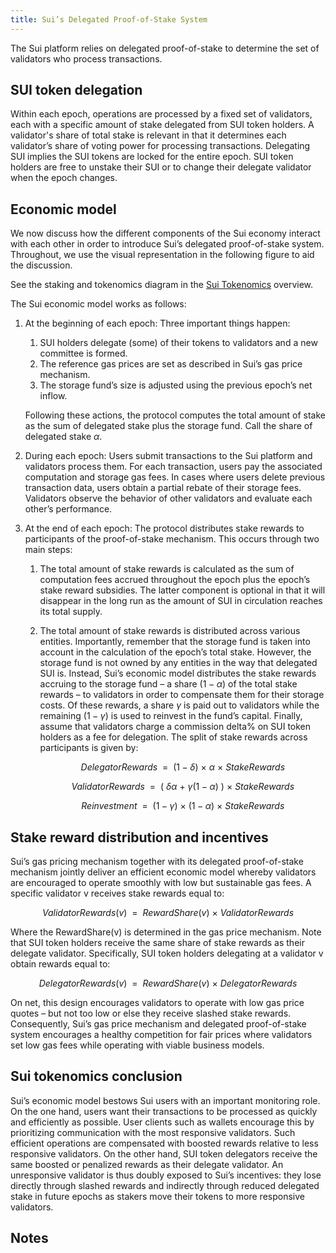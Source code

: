 ```yaml
---
title: Sui’s Delegated Proof-of-Stake System
---
```


The Sui platform relies on delegated proof-of-stake to determine the set of validators who process transactions. 

## SUI token delegation

Within each epoch, operations are processed by a fixed set of validators, each with a specific amount of stake delegated from SUI token holders. A validator's share of total stake is relevant in that it determines each validator’s share of voting power for processing transactions. Delegating SUI implies the SUI tokens are locked for the entire epoch. SUI token holders are free to unstake their SUI or to change their delegate validator when the epoch changes.

## Economic model

We now discuss how the different components of the Sui economy interact with each other in order to introduce Sui’s delegated proof-of-stake system. Throughout, we use the visual representation in the following figure to aid the discussion. 

See the staking and tokenomics diagram in the [Sui Tokenomics](index.md) overview.

The Sui economic model works as follows:

1. At the beginning of each epoch: Three important things happen:
    1. SUI holders delegate (some) of their tokens to validators and a new committee is formed.
    1. The reference gas prices are set as described in Sui’s gas price mechanism.
    1. The storage fund’s size is adjusted using the previous epoch’s net inflow.

    Following these actions, the protocol computes the total amount of stake as the sum of delegated stake plus the storage fund. Call the share of delegated stake $\alpha$.

1. During each epoch: Users submit transactions to the Sui platform and validators process them. For each transaction, users pay the associated computation and storage gas fees. In cases where users delete previous transaction data, users obtain a partial rebate of their storage fees. Validators observe the behavior of other validators and evaluate each other’s performance.
1. At the end of each epoch: The protocol distributes stake rewards to participants of the proof-of-stake mechanism. This occurs through two main steps:
    1. The total amount of stake rewards is calculated as the sum of computation fees accrued throughout the epoch plus the epoch’s stake reward subsidies. The latter component is optional in that it will disappear in the long run as the amount of SUI in circulation reaches its total supply.
    1. The total amount of stake rewards is distributed across various entities. Importantly, remember that the storage fund is taken into account in the calculation of the epoch’s total stake. However, the storage fund is not owned by any entities in the way that delegated SUI is. Instead, Sui’s economic model distributes the stake rewards accruing to the storage fund  – a share $(1-\alpha)$ of the total stake rewards – to validators in order to compensate them for their storage costs. Of these rewards, a share $\gamma$ is paid out to validators while the remaining $(1-\gamma)$ is used to reinvest in the fund’s capital. Finally, assume that validators charge a commission delta% on SUI token holders as a fee for delegation. The split of stake rewards across participants is given by: 

    	$$ DelegatorRewards \ \ = \ \ (  1 - \delta ) \ \times \  \alpha \ \times \ StakeRewards $$

    	$$ ValidatorRewards \ \ = \ \ ( \ \delta\alpha \ + \ \gamma (1 - \alpha) \ ) \ \times \ StakeRewards $$

    	$$ Reinvestment \ \ = \ \ ( 1 - \gamma ) \ \times \ ( 1 - \alpha ) \ \times \ StakeRewards $$

## Stake reward distribution and incentives

Sui’s gas pricing mechanism together with its delegated proof-of-stake mechanism jointly deliver an efficient economic model whereby validators are encouraged to operate smoothly with low but sustainable gas fees. A specific validator v receives stake rewards equal to:

$$ ValidatorRewards(v) \ \ = \ \ RewardShare(v) \ \times \ ValidatorRewards $$

Where the RewardShare(v) is determined in the gas price mechanism. Note that SUI token holders receive the same share of stake rewards as their delegate validator. Specifically, SUI token holders delegating at a validator v obtain rewards equal to:

$$ DelegatorRewards(v) \ \ = \ \ RewardShare(v) \ \times \ DelegatorRewards $$

On net, this design encourages validators to operate with low gas price quotes – but not too low or else they receive slashed stake rewards. Consequently, Sui’s gas price mechanism and delegated proof-of-stake system encourages a healthy competition for fair prices where validators set low gas fees while operating with viable business models.

## Sui tokenomics conclusion

Sui’s economic model bestows Sui users with an important monitoring role. On the one hand, users want their transactions to be processed as quickly and efficiently as possible. User clients such as wallets encourage this by prioritizing communication with the most responsive validators. Such efficient operations are compensated with boosted rewards relative to less responsive validators. On the other hand, SUI token delegators receive the same boosted or penalized rewards as their delegate validator. An unresponsive validator is thus doubly exposed to Sui’s incentives: they lose directly through slashed rewards and indirectly through reduced delegated stake in future epochs as stakers move their tokens to more responsive validators. 

<!-- Footnotes themselves at the bottom. -->

## Notes

[^1]:

     This should not be confused with deleting past transactions. Activity on Sui is finalized at each epoch boundary and thus past transactions are immutable and can never be reversed. The type of data that can be deleted is, for example, data corresponding to objects that are no longer live such as an NFT’s metadata, tickets that have been redeemed, auctions that have concluded, etc.
